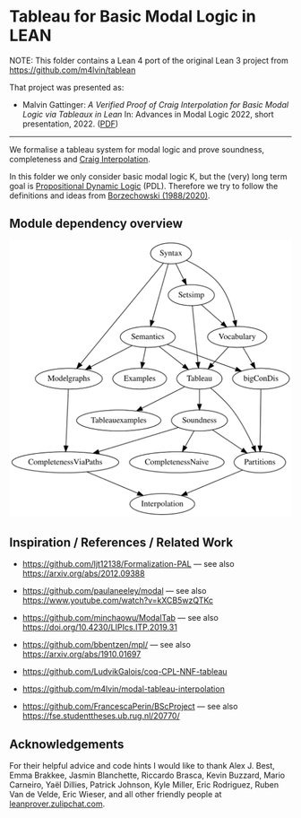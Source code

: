 # Tableau for Basic Modal Logic in LEAN

NOTE: This folder contains a Lean 4 port of the original Lean 3 project
from <https://github.com/m4lvin/tablean>

That project was presented as:

- Malvin Gattinger:
  *A Verified Proof of Craig Interpolation for Basic Modal Logic via Tableaux in Lean*
  In: Advances in Modal Logic 2022, short presentation, 2022.
  ([PDF](https://malv.in/2022/AiML2022-basic-modal-interpolation-lean.pdf))

---

We formalise a tableau system for modal logic and prove soundness, completeness
and [Craig Interpolation](https://en.wikipedia.org/wiki/Craig_interpolation).

In this folder we only consider basic modal logic K, but the (very) long term goal is [Propositional Dynamic Logic](https://plato.stanford.edu/entries/logic-dynamic/) (PDL).
Therefore we try to follow the definitions and ideas from
[Borzechowski (1988/2020)](https://malv.in/2020/borzechowski-pdl/).


## Module dependency overview

![Dependency graph](./dependencies.svg)


## Inspiration / References / Related Work

- https://github.com/ljt12138/Formalization-PAL — see also https://arxiv.org/abs/2012.09388

- https://github.com/paulaneeley/modal — see also https://www.youtube.com/watch?v=kXCB5wzQTKc

- https://github.com/minchaowu/ModalTab — see also https://doi.org/10.4230/LIPIcs.ITP.2019.31

- https://github.com/bbentzen/mpl/ — see also https://arxiv.org/abs/1910.01697

- https://github.com/LudvikGalois/coq-CPL-NNF-tableau

- https://github.com/m4lvin/modal-tableau-interpolation

- https://github.com/FrancescaPerin/BScProject — see also https://fse.studenttheses.ub.rug.nl/20770/


## Acknowledgements

For their helpful advice and code hints I would like to thank
Alex J. Best,
Emma Brakkee,
Jasmin Blanchette,
Riccardo Brasca,
Kevin Buzzard,
Mario Carneiro,
Yaël Dillies,
Patrick Johnson,
Kyle Miller,
Eric Rodriguez,
Ruben Van de Velde,
Eric Wieser,
and all other friendly people at [leanprover.zulipchat.com](https://leanprover.zulipchat.com/).
